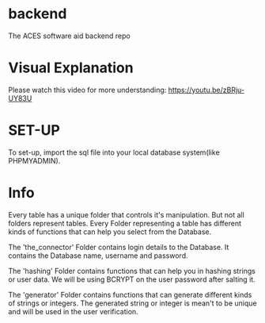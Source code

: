 # backend
The ACES software aid backend repo

# Visual Explanation
Please watch this video for more understanding: https://youtu.be/zBRju-UY83U

# SET-UP
To set-up, import the sql file into your local database system(like PHPMYADMIN).

# Info
Every table has a unique folder that controls it's manipulation. But not all folders represent tables.
Every Folder representing a table has different kinds of functions that can help you select from the Database.

The 'the_connector' Folder contains login details to the Database. It contains the Database name, username and password.

The 'hashing' Folder contains functions that can help you in hashing strings or user data. We will be using BCRYPT on the user password after salting it.

The 'generator' Folder contains functions that can generate different kinds of strings or integers. The generated string or integer is mean't to be unique and will be used in the user verification.